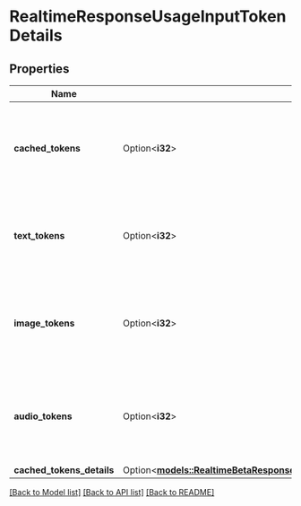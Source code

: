 # RealtimeResponseUsageInputTokenDetails

## Properties

Name | Type | Description | Notes
------------ | ------------- | ------------- | -------------
**cached_tokens** | Option<**i32**> | The number of cached tokens used as input for the Response. | [optional]
**text_tokens** | Option<**i32**> | The number of text tokens used as input for the Response. | [optional]
**image_tokens** | Option<**i32**> | The number of image tokens used as input for the Response. | [optional]
**audio_tokens** | Option<**i32**> | The number of audio tokens used as input for the Response. | [optional]
**cached_tokens_details** | Option<[**models::RealtimeBetaResponseUsageInputTokenDetailsCachedTokensDetails**](RealtimeBetaResponse_usage_input_token_details_cached_tokens_details.md)> |  | [optional]

[[Back to Model list]](../README.md#documentation-for-models) [[Back to API list]](../README.md#documentation-for-api-endpoints) [[Back to README]](../README.md)


